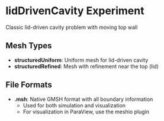 # lidDrivenCavity Experiment

Classic lid-driven cavity problem with moving top wall

## Mesh Types

- **structuredUniform**: Uniform mesh for lid-driven cavity
- **structuredRefined**: Mesh with refinement near the top (lid)

## File Formats

- **.msh**: Native GMSH format with all boundary information
  - Used for both simulation and visualization
  - For visualization in ParaView, use the meshio plugin
